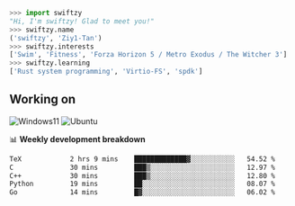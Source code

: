 ```python
>>> import swiftzy
"Hi, I'm swiftzy! Glad to meet you!"
>>> swiftzy.name
('swiftzy', 'Ziy1-Tan')
>>> swiftzy.interests
['Swim', 'Fitness', 'Forza Horizon 5 / Metro Exodus / The Witcher 3']
>>> swiftzy.learning
['Rust system programming', 'Virtio-FS', 'spdk']
```

## Working on

![Windows11](https://img.shields.io/badge/Windows%2011-00adef?style=flat-square&logo=windows&logoColor=ffffff)
![Ubuntu](https://img.shields.io/badge/Ubuntu%20(WSL)-dd4814?style=flat-square&logo=ubuntu&logoColor=ffffff)

📊 **Weekly development breakdown**
<!--START_SECTION:waka-->

```txt
TeX            2 hrs 9 mins    █████████████▓░░░░░░░░░░░   54.52 %
C              30 mins         ███▒░░░░░░░░░░░░░░░░░░░░░   12.97 %
C++            30 mins         ███▒░░░░░░░░░░░░░░░░░░░░░   12.80 %
Python         19 mins         ██░░░░░░░░░░░░░░░░░░░░░░░   08.07 %
Go             14 mins         █▓░░░░░░░░░░░░░░░░░░░░░░░   06.02 %
```

<!--END_SECTION:waka-->

